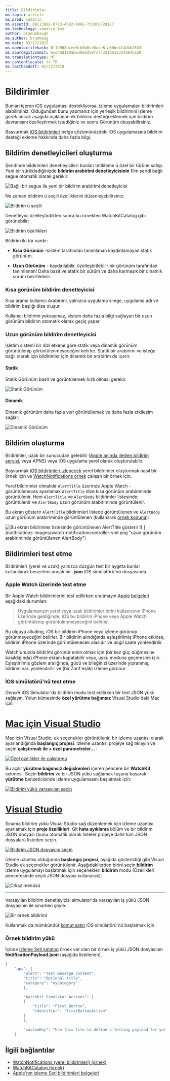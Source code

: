 ```yaml
---
title: Bildirimler
ms.topic: article
ms.prod: xamarin
ms.assetid: 0BC1306E-0713-4592-996E-7530CCF281E7
ms.technology: xamarin-ios
author: bradumbaugh
ms.author: brumbaug
ms.date: 03/17/2017
ms.openlocfilehash: 0f1d968dcee0cb9b6cd0cee8fa60be4f4dbb2833
ms.sourcegitcommit: 6cd40d190abe38edd50fc74331be15324a845a28
ms.translationtype: MT
ms.contentlocale: tr-TR
ms.lasthandoff: 02/27/2018
---
```

# <a name="notifications"></a>Bildirimler

Bunları içeren iOS uygulaması destekliyorsa, izleme uygulamaları bildirimleri alabilirsiniz. Olduğundan bunu yapmanız için yerleşik bildirimini işleme *gerek* ancak aşağıda açıklanan ek bildirim desteği eklemek için bildirim davranışını özelleştirmek istediğiniz ve sonra Görünüm okuyabilirsiniz.

Başvurmak [iOS bildirimleri](~/ios/platform/user-notifications/deprecated/index.md) belge çözümünüzdeki iOS uygulamasına bildirim desteği ekleme hakkında daha fazla bilgi.

## <a name="creating-notification-controllers"></a>Bildirim denetleyicileri oluşturma

Şeridinde bildirimleri denetleyicileri bunları tetikleme ü özel bir türüne sahip. Yeni bir sürüklediğinizde **bildirim arabirimi denetleyicisinin** film şeridi bağlı segue otomatik olarak gerekir:

![](notifications-images/notification-storyboard1.png "Bağlı bir segue ile yeni bir bildirim arabirimi denetleyicisi")

Ne zaman bildirim ü seçili özelliklerini düzenleyebilirsiniz:

![](notifications-images/notification-storyboard2.png "Bildirim ü seçili")

Denetleyici özelleştirdikten sonra bu örnekten WatchKitCatalog gibi görünebilir:

![](notifications-images/notifications-segue.png "Bildirim özellikleri")


Bildirim iki tür vardır:

- **Kısa Görünüm** -sistem tarafından tanımlanan kaydırılamayan statik görünüm.

- **Uzun Görünüm** - kaydırılabilir, özelleştirilebilir bir görünüm tarafından tanımlanan! Daha basit ve statik bir sürüm ve daha karmaşık bir dinamik sürüm belirtilebilir.

### <a name="short-look-notification-controller"></a>Kısa görünüm bildirim denetleyicisi

Kısa arama kullanıcı Arabirimi, yalnızca uygulama simge, uygulama adı ve bildirim başlığı dize oluşur.

Kullanıcı bildirimi yoksaymaz, sistem daha fazla bilgi sağlayan bir uzun görünüm bildirim otomatik olarak geçiş yapar.


### <a name="long-look-notification-controller"></a>Uzun görünüm bildirim denetleyicisi

İşletim sistemi bir dizi etkene göre statik veya dinamik görünüm görüntülenip görüntülenmeyeceğini belirler. Statik bir arabirimi ve isteğe bağlı olarak için bildirimler için dinamik bir arabirim de içerir.

#### <a name="static"></a>Statik

Statik Görünüm basit ve görüntülemek hızlı olması gerekir.

![](notifications-images/notification-static.png "Statik Görünüm")

#### <a name="dynamic"></a>Dinamik

Dinamik görünüm daha fazla veri görüntülemek ve daha fazla etkileşim sağlar.

![](notifications-images/notification-dynamic.png "Dinamik Görünüm")


## <a name="generating-notifications"></a>Bildirim oluşturma

Bildirimler, uzak bir sunucudan gelebilir ([Apple anında iletilen bildirim servisi](https://developer.apple.com/library/ios/documentation/NetworkingInternet/Conceptual/RemoteNotificationsPG/Chapters/ApplePushService.html), veya APNS) veya iOS uygulama yerel olarak oluşturulabilir.

Başvurmak [iOS bildirimleri izlenecek](~/ios/platform/user-notifications/deprecated/local-notifications-in-ios-walkthrough.md) yerel bildirimler oluşturmak nasıl bir örnek için ve [WatchNotifications örnek](https://developer.xamarin.com/samples/monotouch/WatchKit/WatchNotifications/) çalışan bir örnek için.

Yerel bildirimler olmalıdır `AlertTitle` üzerinde Apple Watch - görüntülenecek ayarlamak `AlertTitle` dize kısa görünüm arabiriminde görüntülenir. Hem `AlertTitle` ve `AlertBody` bildirimler listesinde; görüntülenir ve `AlertBody` uzun görünüm arabiriminde görüntülenir.

Bu ekran gösterir `AlertTitle` bildirimleri listede görüntülenen ve `AlertBody` uzun görünüm arabiriminde görüntülenen (kullanarak [örnek koduna](https://developer.xamarin.com/samples/monotouch/WatchKit/WatchNotifications/)):

![](notifications-images/watch-notificationslist-sml.png "Bu ekran bildirimler listesinde görüntülenen AlertTitle gösterir") ![ ] (notifications-images/watch-notificationcontroller-sml.png "uzun görünüm arabiriminde görüntülenen AlertBody")

## <a name="testing-notifications"></a>Bildirimleri test etme

Bildirimleri (yerel ve uzak) yalnızca düzgün test bir aygıtta bunlar kullanılarak benzetimi ancak bir **.json** iOS simülatörü'nü dosyasında.

### <a name="testing-on-apple-watch"></a>Apple Watch üzerinde test etme

Bir Apple Watch bildirimlerini test edilirken unutmayın [Apple belgeleri](https://developer.apple.com/library/ios/documentation/General/Conceptual/WatchKitProgrammingGuide/BasicSupport.html) aşağıdaki durumları:

> Uygulamanızın yerel veya uzak bildirimler birini kullanıcının iPhone üzerinde geldiğinde, iOS bu bildirim iPhone veya Apple Watch görüntülenip görüntülenmeyeceğini belirler.

Bu olguya alluding, iOS bir bildirim iPhone veya izleme görünüp görünmeyeceğini belirler. Bir bildirim alındığında eşleştirilmiş iPhone etkinse, bildirim iPhone üzerinde görüntülenecek olasıdır ve *değil* saate yönlendirilir.

Watch'unuzda bildirimi görünür emin olmak için (bir kez güç düğmesine basıldığında) iPhone ekranı kapatabilir veya, uyku moduna geçmesine izin. Eşleştirilmiş gözlem aralığında, gücü ve bileğinizi üzerinde yıpranmış, bildirim var. yönlendirilir ve (bir Zarif eşlik) izleme görünür.

### <a name="testing-on-the-ios-simulator"></a>İOS simülatörü'nü test etme

*Gerekir* iOS Simulator'da bildirim modu test edilirken bir test JSON yükü sağlayın. Yolun kümesinde **özel yürütme bağımsız** Visual Studio'daki Mac için

# <a name="visual-studio-for-mactabvsmac"></a>[Mac için Visual Studio](#tab/vsmac)

Mac için Visual Studio, ek seçenekler görüntülenir, bir izleme uzantısı olarak ayarlandığında **başlangıç projesi**.
İzleme uzantısı projeye sağ tıklayın ve seçin **çalıştırmak ile > özel parametreler...** :
    
[![](notifications-images/runwith-customparams-sml.png "Özel özellikler ile çalıştırma")](notifications-images/runwith-customparams.png)
    
Bu açılır **yürütme bağımsız değişkenleri** içeren pencere bir **WatchKit** sekmesi. Seçin **bildirim** ve bir JSON yükü sağlamak tuşuna basarak **yürütme** benzeticisinde izleme uygulamasını başlatmak için:
    
[![](notifications-images/runwith-execargs-sml.png "Bildirim yükü varsayılan seçin")](notifications-images/runwith-execargs.png)

# <a name="visual-studiotabvswin"></a>[Visual Studio](#tab/vswin)

Sınama bildirim yükü Visual Studio sağ düzenlemek için izleme uzantısı ayarlamak için **proje özellikleri**. Git **hata ayıklama** bölüm ve bir bildirim JSON dosyası (bunu otomatik olarak listeler projeye dahil tüm JSON dosyaları) listeden seçin.
    
[![](notifications-images/runwith-execargs-sml-vs.png "Bildirim JSON dosyasını seçin")](notifications-images/runwith-execargs-vs.png)

İzleme uzantısı olduğunda **başlangıç projesi**, aşağıda gösterildiği gibi Visual Studio ek seçenekler görüntülenir. Aşağıdakilerden birini seçin **bildirim** izleme uygulamayı başlatmak için seçenekleri **bildirim** modu (Özellikleri penceresinde seçili JSON dosyası kullanarak):
    
![](notifications-images/runwith-vs.png "Cihaz menüsü")

-----

Varsayılan bildirim denetleyicisi simulator'da varsayılan iş yükü JSON dosyasının ile sınarken şöyle:

![](notifications-images/notification-debug-sml.png "Bir örnek bildirimi")

Kullanmak da mümkündür [komut satırı](~/ios/watchos/troubleshooting.md#command_line) iOS simülatörü'nü başlatmak için.

### <a name="example-notification-payload"></a>Örnek bildirim yükü

İçinde [izleme Seti katalog](https://developer.xamarin.com/samples/monotouch/WatchKit/WatchKitCatalog/) örnek var olan bir örnek iş yükü JSON dosyasının **NotificationPayload.json** (aşağıda listelenen).

```csharp
{
    "aps": {
        "alert": "Test message content",
        "title": "Optional title",
        "category": "myCategory"
        },

        "WatchKit Simulator Actions": [
        {
            "title": "First Button",
            "identifier": "firstButtonAction"
        }
        ],

        "customKey": "Use this file to define a testing payload for your notifications. The aps dictionary specifies the category, alert text and title. The WatchKit Simulator Actions array can provide info for one or more action buttons in addition to the standard Dismiss button. Any other top level keys are custom payload. If you have multiple such JSON files in your project, you'll be able to choose between them in when selecting to debug the notification interface of your Watch App."
    }
```



## <a name="related-links"></a>İlgili bağlantılar

- [WatchNotifications (yerel bildirimleri) (örnek)](https://developer.xamarin.com/samples/monotouch/WatchKit/WatchNotifications/)
- [WatchKitCatalog (örnek)](https://developer.xamarin.com/samples/monotouch/WatchKit/WatchKitCatalog/)
- [Apple'nın izleme Seti bildirimleri belgeleri](https://developer.apple.com/library/ios/documentation/General/Conceptual/WatchKitProgrammingGuide/BasicSupport.html)
